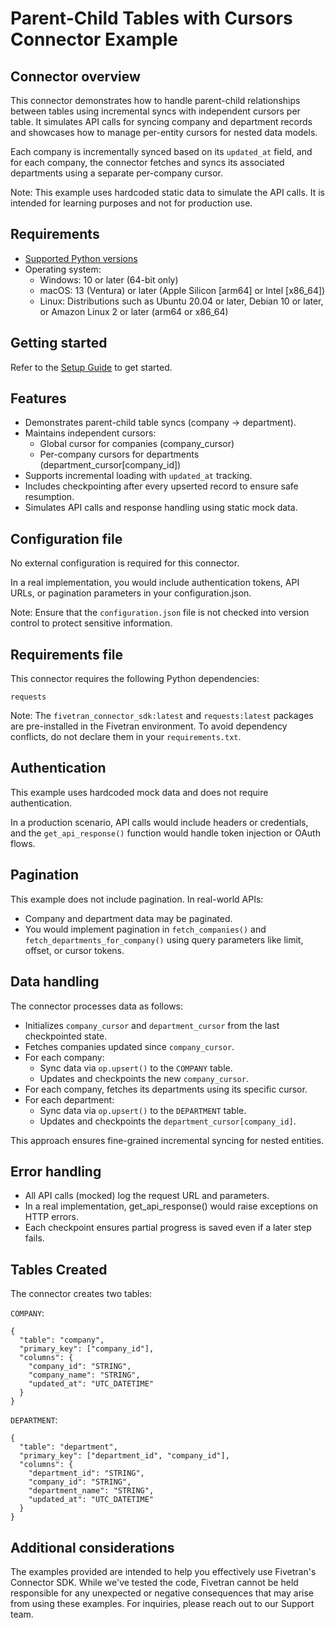# Parent-Child Tables with Cursors Connector Example

## Connector overview
This connector demonstrates how to handle parent-child relationships between tables using incremental syncs with independent cursors per table. It simulates API calls for syncing company and department records and showcases how to manage per-entity cursors for nested data models.

Each company is incrementally synced based on its `updated_at` field, and for each company, the connector fetches and syncs its associated departments using a separate per-company cursor.

Note: This example uses hardcoded static data to simulate the API calls. It is intended for learning purposes and not for production use.


## Requirements
- [Supported Python versions](https://github.com/fivetran/fivetran_connector_sdk/blob/main/README.md#requirements)   
- Operating system:
  - Windows: 10 or later (64-bit only)
  - macOS: 13 (Ventura) or later (Apple Silicon [arm64] or Intel [x86_64])
  - Linux: Distributions such as Ubuntu 20.04 or later, Debian 10 or later, or Amazon Linux 2 or later (arm64 or x86_64)

  
## Getting started
Refer to the [Setup Guide](https://fivetran.com/docs/connectors/connector-sdk/setup-guide) to get started.


## Features
- Demonstrates parent-child table syncs (company → department).
- Maintains independent cursors:
  - Global cursor for companies (company_cursor)
  - Per-company cursors for departments (department_cursor[company_id])
- Supports incremental loading with `updated_at` tracking.
- Includes checkpointing after every upserted record to ensure safe resumption.
- Simulates API calls and response handling using static mock data.


## Configuration file
No external configuration is required for this connector.

In a real implementation, you would include authentication tokens, API URLs, or pagination parameters in your configuration.json.

Note: Ensure that the `configuration.json` file is not checked into version control to protect sensitive information.


## Requirements file
This connector requires the following Python dependencies:

```
requests
```

Note: The `fivetran_connector_sdk:latest` and `requests:latest` packages are pre-installed in the Fivetran environment. To avoid dependency conflicts, do not declare them in your `requirements.txt`.


## Authentication
This example uses hardcoded mock data and does not require authentication.

In a production scenario, API calls would include headers or credentials, and the `get_api_response()` function would handle token injection or OAuth flows.


## Pagination
This example does not include pagination. In real-world APIs:
- Company and department data may be paginated.
- You would implement pagination in `fetch_companies()` and `fetch_departments_for_company()` using query parameters like limit, offset, or cursor tokens.


## Data handling
The connector processes data as follows:
- Initializes `company_cursor` and `department_cursor` from the last checkpointed state.
- Fetches companies updated since `company_cursor`.
- For each company:
  - Sync data via `op.upsert()` to the `COMPANY` table. 
  - Updates and checkpoints the new `company_cursor`.
- For each company, fetches its departments using its specific cursor.
- For each department:
  - Sync data via `op.upsert()` to the `DEPARTMENT` table. 
  - Updates and checkpoints the `department_cursor[company_id]`.

This approach ensures fine-grained incremental syncing for nested entities.


## Error handling
- All API calls (mocked) log the request URL and parameters.
- In a real implementation, get_api_response() would raise exceptions on HTTP errors.
- Each checkpoint ensures partial progress is saved even if a later step fails.


## Tables Created
The connector creates two tables:

`COMPANY`:

```
{
  "table": "company",
  "primary_key": ["company_id"],
  "columns": {
    "company_id": "STRING",
    "company_name": "STRING",
    "updated_at": "UTC_DATETIME"
  }
}
```

`DEPARTMENT`:

```
{
  "table": "department",
  "primary_key": ["department_id", "company_id"],
  "columns": {
    "department_id": "STRING",
    "company_id": "STRING",
    "department_name": "STRING",
    "updated_at": "UTC_DATETIME"
  }
}
```


## Additional considerations

The examples provided are intended to help you effectively use Fivetran's Connector SDK. While we've tested the code, Fivetran cannot be held responsible for any unexpected or negative consequences that may arise from using these examples. For inquiries, please reach out to our Support team.